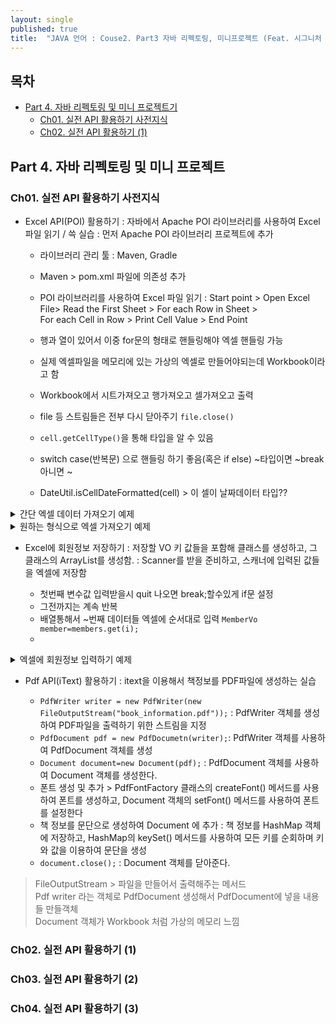 ```yaml
---
layout: single
published: true
title:  "JAVA 언어 : Couse2. Part3 자바 리펙토링, 미니프로젝트 (Feat. 시그니처 백엔드 강의)"
---
```




## 목차

- [Part 4. 자바 리펙토링 및 미니 프로젝트기](#part3-api-활용하기-1)
  * [Ch01. 실전 API 활용하기 사전지식](#ch01-실전-api-활용하기-사전지식)
  * [Ch02. 실전 API 활용하기 (1)](#ch02-실전-api-활용하기-1)

## Part 4. 자바 리펙토링 및 미니 프로젝트

### Ch01. 실전 API 활용하기 사전지식

* Excel API(POI) 활용하기
  : 자바에서 Apache POI 라이브러리를 사용하여 Excel 파일 읽기 / 쓱 실습
  : 먼저 Apache POI 라이브러리 프로젝트에 추가

  - 라이브러리 관리 툴 : Maven, Gradle
  - Maven > pom.xml 파일에 의존성 추가
  - POI 라이브러리를 사용하여 Excel 파일 읽기
    : Start point > Open Excel File> Read the First Sheet > For each Row in Sheet >  
    For each Cell in Row > Print Cell Value > End Point
  - 행과 열이 있어서 이중 for문의 형태로 핸들링해야 엑셀 핸들링 가능
  - 실제 엑셀파일을 메모리에 있는 가상의 엑셀로 만들어야되는데  Workbook이라고 함
  - Workbook에서 시트가져오고 행가져오고 셀가져오고 출력
  - file 등 스트림들은 전부 다시 닫아주기 `file.close()`


  - `cell.getCellType()`을 통해 타입을 알 수 있음
  - switch case(반복문) 으로 핸들링 하기 좋음(혹은 if else) ~타입이면 ~break 아니면 ~
  - DateUtil.isCellDateFormatted(cell) > 이 셀이 날짜데이터 타입??

<details>
  <summary>
    간단 엑셀 데이터 가져오기 예제
  </summary>

<div markdown="1">
  <br>

```java
import java.io.File;
import java.io.FileInputStream;
import java.io.IOException;

public class ExcelExample {
    public static void main(String[] args) {
        try{
            FileInputStream file=new FileInputStream(new File("example.xlsx"));
            //파일에서 읽어와야됨. 파일이름 적어줘야됨. 실제 엑셀파일
            //실제 엑셀파일을 메모리에 있는 가상의 엑셀로 만들어야되는데  Workbook이라고 함
            Workbook workbook= WorkbookFactory.create(file);
            Sheet sheet=workbook.getSheetAt(0);
            for(Row row: sheet){
                for(Cell cell: row){
                    System.out.print(cell+"\t");
                }
                System.out.println();//줄바꿈
            }
            file.close();
            System.out.println("엑셀에서 데이터 읽어오기 성공");
        }catch(IOException e){
            e.printStackTrace();
        }
    }
}
```

</div>
</details>


<details>
  <summary>
    원하는 형식으로 엑셀 가져오기 예제
  </summary>

<div markdown="1">
  <br>


```java
public class ExcelExample {
  public static void main(String[] args) {
    try {
      FileInputStream file = new FileInputStream(new File("example.xlsx"));
      Workbook workbook = WorkbookFactory.create(file);
      Sheet sheet = workbook.getSheetAt(0);
      for (Row row : sheet) {
        for (Cell cell : row) {
          switch (cell.getCellType()) {
            case NUMERIC:
            if (DateUtil.isCellDateFormatted(cell)) {
              Date dateValue = cell.getDateCellValue();
              DateFormat dateFormat = new SimpleDateFormat("yyyy-MM-dd");
              String formattedDate = dateFormat.format(dateValue);
              System.out.print(formattedDate + "\t");
            } else {
              double numericValue = cell.getNumericCellValue();
            if (numericValue == Math.floor(numericValue)) {
              int intValue = (int) numericValue;
              System.out.print(intValue + "\t");
            } else {
              System.out.print(numericValue + "\t");
              }
            }
          break;
          case STRING:
              String stringValue = cell.getStringCellValue();
              System.out.print(stringValue + "\t");
              break;
              case BOOLEAN:
              boolean booleanValue = cell.getBooleanCellValue();
              System.out.print(booleanValue + "\t");
              break;
          case FORMULA:
            String formulaValue = cell.getCellFormula();
            System.out.print(formulaValue + "\t");
            break;
          case BLANK:
            System.out.print("\t");
            break;
            default:
            System.out.print("\t");
            break;
            }
            }
            System.out.println();
            }
            file.close();
            } catch (IOException e) {
        e.printStackTrace();
      }
    }
}
```

</div>
</details>

* Excel에 회원정보 저장하기
  : 저장할 VO 키 값들을 포함해 클래스를 생성하고, 그 클래스의 ArrayList를 생성함.
  : Scanner를 받을 준비하고, 스캐너에 입력된 값들을 엑셀에 저장함

  - 첫번째 변수값 입력받을시 quit 나오면 break;할수있게 if문 설정
  - 그전까지는 계속 반복
  - 배열통해서 ~번째 데이터들 엑셀에 순서대로 입력 `MemberVo member=members.get(i);`
  - 
 



<details>
  <summary>
    엑셀에 회원정보 입력하기 예제
  </summary>

<div markdown="1">
  <br>

VO클래스 만들기
```java
public class Member {
  private String name;
  private int age;
  private String birthdate;
  private String phone;
  private String address;
  private boolean isMarried;
  // 생성자, getter, setter, toString()
}
```


```java
import java.io.File;
import java.io.FileOutputStream;
import java.io.IOException;
import java.util.ArrayList;
import java.util.List;
import java.util.Scanner;
import org.apache.poi.ss.usermodel.Cell;
import org.apache.poi.ss.usermodel.Row;
import org.apache.poi.ss.usermodel.Sheet;
import org.apache.poi.xssf.usermodel.XSSFWorkbook;

public class ExcelWriter {
public static void main(String[] args) {
Scanner scanner = new Scanner(System.in);
List<MemberVO> members = new ArrayList<>();
while (true) {
System.out.print("이름을 입력하세요:");
String name = scanner.nextLine();
if (name.equals("quit")) {
break;
}
System.out.print("나이를 입력하세요:");
int age = scanner.nextInt();
scanner.nextLine(); // 개행문자 제거
System.out.print("생년월일을 입력하세요:");
String birthdate = scanner.nextLine();
System.out.print("전화번호를 입력하세요:");
String phone = scanner.nextLine();
System.out.print("주소를 입력하세요:");
String address = scanner.nextLine();
System.out.print("결혼여부를 입력하세요 (true/false):");
boolean isMarried = scanner.nextBoolean();
scanner.nextLine(); // 개행문자 제거
MemberVO member = new MemberVO(name, age, birthdate, phone, address, isMarried);
members.add(member);
}
scanner.close();

try {
XSSFWorkbook workbook = new XSSFWorkbook();
Sheet sheet = workbook.createSheet("회원 정보");
// 헤더 생성
Row headerRow = sheet.createRow(0);
headerRow.createCell(0).setCellValue("이름");
headerRow.createCell(1).setCellValue("나이");
headerRow.createCell(2).setCellValue("생년월일");
headerRow.createCell(3).setCellValue("전화번호");
headerRow.createCell(4).setCellValue("주소");
headerRow.createCell(5).setCellValue("결혼여부");
// 데이터 생성
for (int i = 0; i < members.size(); i++) {
MemberVO member = members.get(i);
Row row = sheet.createRow(i + 1);
row.createCell(0).setCellValue(member.getName());
row.createCell(1).setCellValue(member.getAge());
row.createCell(2).setCellValue(member.getBirthdate());
row.createCell(3).setCellValue(member.getPhone());
row.createCell(4).setCellValue(member.getAddress());
Cell marriedCell = row.createCell(5);
marriedCell.setCellValue(member.isMarried());
}
// 엑셀 파일 저장
String filename = "members.xlsx";
FileOutputStream outputStream = new FileOutputStream(new File(filename));
workbook.write(outputStream);
workbook.close();
System.out.println("엑셀 파일이 저장되었습니다: " + filename);
} catch (IOException e) {
System.out.println("엑셀 파일 저장 중 오류가 발생했습니다.");
e.printStackTrace();
}
}
}

```
</div>
</details>

* Pdf API(iText) 활용하기
  : itext을 이용해서 책정보를 PDF파일에 생성하는 실습

  - `PdfWriter writer = new PdfWriter(new FileOutputStream("book_information.pdf"));` : PdfWriter 객체를 생성하여 PDF파일을 출력하기 위한 스트림을 지정
  - `PdfDocument pdf = new PdfDocumetn(writer);`: PdfWriter 객체를 사용하여 PdfDocument 객체를 생성
  - `Document document=new Document(pdf);` : PdfDocument 객체를 사용하여 Document 객체를 생성한다.
  - 폰트 생성 및 추가 > PdfFontFactory 클래스의 createFont() 메서드를 사용하여 폰트를 생성하고, Document 객체의 setFont() 메서드를 사용하여 폰트를 설정한다
  - 책 정보를 문단으로 생성하여 Document 에 추가 : 책 정보를 HashMap 객체에 저장하고, HashMap의 keySet() 메서드를 사용하여 모든 키를 순회하며 키와 값을 이용하여 문단을 생성
  - `document.close();` : Document 객체를 닫아준다. 

> FileOutputStream >  파일을 만들어서 출력해주는 메서드  
> Pdf writer 라는 객체로 PdfDocument 생성해서 PdfDocument에 넣을 내용들 만들객체  
> Document 객체가 Workbook 처럼 가상의 메모리 느낌   



  

### Ch02. 실전 API 활용하기 (1)
### Ch03. 실전 API 활용하기 (2)
### Ch04. 실전 API 활용하기 (3)

